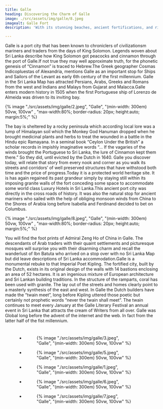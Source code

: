 ```yaml
---
title: Galle
heading: Discovering the Charm of Galle
image: ./src/assets/img/galle/8.jpeg
imagealt: Galle Fort
description: 'With its stunning beaches, ancient fortifications, and rich heritage, Galle offers a unique and unforgettable travel experience. '

---
```

Galle is a port city that has been known to chroniclers of civilizationsm mariners and traders from the days of King Solomon. Legends woven about Sri Lanka describe how King Solomon got peacocks and cinnamon through the port of Galle.If not true they may well approximate truth, for the phonetic genesis of “Cinnamon” is traced to Hebrew.The Greek geographer Cosmas Indicopluestas of Alexandria, mentions Galle as an important stop for Ships and Sailors of the Levant as early 6th century of the first millennium. Galle in the Sri Lanka Map has attracted Persians, Arabs, Greeks and Romans from the west and Indians and Malays from Gujarat and Malacca.Galle enters modern history in 1505 when the first Portuguese ship of Lorenzo de Almeida was driven to its inviting bay.

{% image "./src/assets/img/galle/2.jpeg", "Galle", "(min-width: 300em) 50vw, 100vw" , "max-width:80%; border-radius: 20px; height:auto; margin:5%;" %}

The bay is sheltered by a rocky peninsula which according local lore was a lump of Himalayan soil which the Monkey God Hanuman dropped when he brought medicinal plants and herbs to treat the wounded in a battle in the Hindu epic Ramayana. In a seminal book “Ceylon Under the British” a scholar records in impishly imaginative words “… If the vagaries of the winds brought the Portuguese to Sri Lanka, the lure of Cinnamon kept them there.” So they did, until evicted by the Dutch in 1640. Galle you discover today, will relate that story from every nook and corner as you walk its streets and corridors’ of well preserved structures that have withstood both time and the price of progress.Today it is a protected world heritage site. It is has again regained its past grandeur simply by staying still within its imposing granite walls of the fort conceding some space to accommodate some world class Luxury Hotels in Sri Lanka.This ancient port city was directly in the cross roads of history. It was also the natural stop for ancient mariners who sailed with the help of obliging monsoon winds from China to the Shores of Arabia long before Isabella and Ferdinand decided to bet on Columbus. 

{% image "./src/assets/img/galle/8.jpeg", "Galle", "(min-width: 300em) 50vw, 100vw" , "max-width:80%; border-radius: 20px; height:auto; margin:5%;" %}

You will find the foot prints of Admiral Zeng Ho of China in Galle. The descendants of Arab traders with their quaint settlements and picturesque mosques will surprise you with their disarming charm and recall the wanderlust of Ibn Batuta who arrived on a stop over with no Sri Lanka Map but did leave descriptions of Sri Lanka accommodation.Galle is a monumental rebuke to that Imperial Poet Kipling. The fortified city, built by the Dutch, exists in its original design of the walls with 14 bastions enclosing an area of 52 hectares. It is an ingenious mixture of European architecture and Sri Lankan building traditions. In the structure of the ramparts, coral has been used with granite. The lay out of the streets and homes clearly point to a masterly synthesis of the east and west. In Galle the Dutch builders have made the “twain meet”, long before Kipling uttered those poetic but certainly not prophetic words “never the twain shall meet”. The twain continues to meet every January at the Galle Literary Festival an annual event in Sri Lanka that attracts the cream of Writers from all over. Galle was Global long before the advent of the internet and the web. In fact from the latter half of the fist millennium.


<ul class="gallery-list" style="
    margin: 8%;
">

<li class="gallery-item">
  <figure class="gallery-image">
    {% image "./src/assets/img/galle/3.jpeg", "Galle", "(min-width: 300em) 50vw, 100vw" %}
  </figure>
</li>

<li class="gallery-item">
  <figure class="gallery-image">
    {% image "./src/assets/img/galle/5.jpeg", "Galle", "(min-width: 300em) 50vw, 100vw" %}
  </figure>
</li>

<li class="gallery-item">
  <figure class="gallery-image">
    {% image "./src/assets/img/galle/1.jpeg", "Galle", "(min-width: 300em) 50vw, 100vw" %}
  </figure>
</li>

<li class="gallery-item">
  <figure class="gallery-image">
    {% image "./src/assets/img/galle/6.jpeg", "Galle", "(min-width: 300em) 50vw, 100vw" %}
  </figure>
</li>

<li class="gallery-item">
  <figure class="gallery-image">
    {% image "./src/assets/img/galle/7.jpeg", "Galle", "(min-width: 300em) 50vw, 100vw" %}
  </figure>
</li>

</ul>